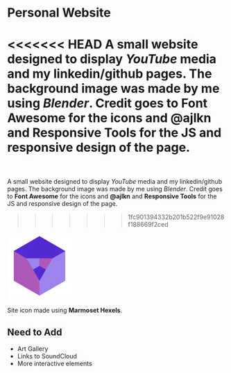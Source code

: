 # Personal Website

<<<<<<< HEAD
A small website designed to display _YouTube_ media and my linkedin/github pages. The background image was made by me using _Blender_. Credit goes to **Font Awesome** for the icons and **@ajlkn** and **Responsive Tools** for the JS and responsive design of the page. <br><br>
=======
A small website designed to display _YouTube_ media and my linkedin/github pages. The background image was made by me using _Blender_. Credit goes to **Font Awesome** for the icons and **@ajlkn** and **Responsive Tools** for the JS and responsive design of the page. <br>
>>>>>>> 1fc901394332b201b522f9e91028f188669f2ced

<img src="images/icon.png" alt="icon" width="150"/><br>

Site icon made using **Marmoset Hexels**.

## Need to Add

* Art Gallery
* Links to SoundCloud
* More interactive elements
